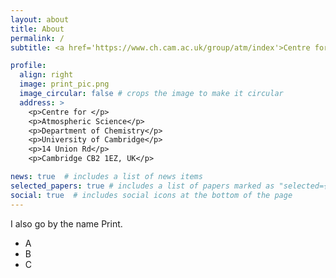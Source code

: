 ```yaml
---
layout: about
title: About
permalink: /
subtitle: <a href='https://www.ch.cam.ac.uk/group/atm/index'>Centre for Atmospheric Science, University of Cambridge</a>

profile:
  align: right
  image: print_pic.png
  image_circular: false # crops the image to make it circular
  address: >
    <p>Centre for </p>
    <p>Atmospheric Science</p>
    <p>Department of Chemistry</p>
    <p>University of Cambridge</p>
    <p>14 Union Rd</p>
    <p>Cambridge CB2 1EZ, UK</p>

news: true  # includes a list of news items
selected_papers: true # includes a list of papers marked as "selected={true}"
social: true  # includes social icons at the bottom of the page
---
```


I also go by the name Print. 

* A
* B
* C

<!-- Write your biography here. Tell the world about yourself. Link to your favorite [subreddit](http://reddit.com). You can put a picture in, too. The code is already in, just name your picture `prof_pic.jpg` and put it in the `img/` folder.

Put your address / P.O. box / other info right below your picture. You can also disable any these elements by editing `profile` property of the YAML header of your `_pages/about.md`. Edit `_bibliography/papers.bib` and Jekyll will render your [publications page](/al-folio/publications/) automatically.

Link to your social media connections, too. This theme is set up to use [Font Awesome icons](http://fortawesome.github.io/Font-Awesome/) and [Academicons](https://jpswalsh.github.io/academicons/), like the ones below. Add your Facebook, Twitter, LinkedIn, Google Scholar, or just disable all of them.
 -->
